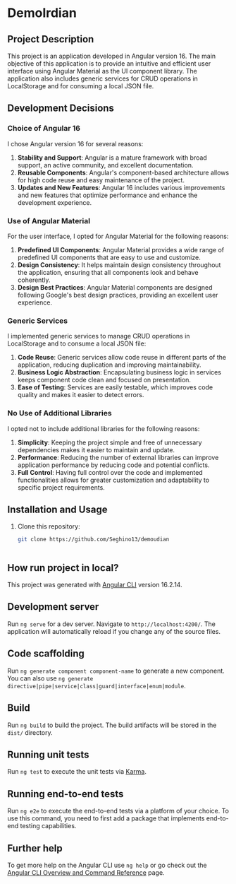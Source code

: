 # DemoIrdian


## Project Description

This project is an application developed in Angular version 16. The main objective of this application is to provide an intuitive and efficient user interface using Angular Material as the UI component library. The application also includes generic services for CRUD operations in LocalStorage and for consuming a local JSON file.

## Development Decisions

### Choice of Angular 16

I chose Angular version 16 for several reasons:

1. **Stability and Support**: Angular is a mature framework with broad support, an active community, and excellent documentation.
2. **Reusable Components**: Angular's component-based architecture allows for high code reuse and easy maintenance of the project.
3. **Updates and New Features**: Angular 16 includes various improvements and new features that optimize performance and enhance the development experience.

### Use of Angular Material

For the user interface, I opted for Angular Material for the following reasons:

1. **Predefined UI Components**: Angular Material provides a wide range of predefined UI components that are easy to use and customize.
2. **Design Consistency**: It helps maintain design consistency throughout the application, ensuring that all components look and behave coherently.
3. **Design Best Practices**: Angular Material components are designed following Google's best design practices, providing an excellent user experience.

### Generic Services

I implemented generic services to manage CRUD operations in LocalStorage and to consume a local JSON file:

1. **Code Reuse**: Generic services allow code reuse in different parts of the application, reducing duplication and improving maintainability.
2. **Business Logic Abstraction**: Encapsulating business logic in services keeps component code clean and focused on presentation.
3. **Ease of Testing**: Services are easily testable, which improves code quality and makes it easier to detect errors.

### No Use of Additional Libraries

I opted not to include additional libraries for the following reasons:

1. **Simplicity**: Keeping the project simple and free of unnecessary dependencies makes it easier to maintain and update.
2. **Performance**: Reducing the number of external libraries can improve application performance by reducing code and potential conflicts.
3. **Full Control**: Having full control over the code and implemented functionalities allows for greater customization and adaptability to specific project requirements.

## Installation and Usage

1. Clone this repository:
   ```bash
   git clone https://github.com/Seghino13/demoudian



## How run project in local?


This project was generated with [Angular CLI](https://github.com/angular/angular-cli) version 16.2.14.

## Development server

Run `ng serve` for a dev server. Navigate to `http://localhost:4200/`. The application will automatically reload if you change any of the source files.

## Code scaffolding

Run `ng generate component component-name` to generate a new component. You can also use `ng generate directive|pipe|service|class|guard|interface|enum|module`.

## Build

Run `ng build` to build the project. The build artifacts will be stored in the `dist/` directory.

## Running unit tests

Run `ng test` to execute the unit tests via [Karma](https://karma-runner.github.io).

## Running end-to-end tests

Run `ng e2e` to execute the end-to-end tests via a platform of your choice. To use this command, you need to first add a package that implements end-to-end testing capabilities.

## Further help

To get more help on the Angular CLI use `ng help` or go check out the [Angular CLI Overview and Command Reference](https://angular.io/cli) page.
